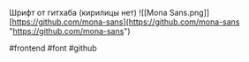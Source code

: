 Шрифт от гитхаба (кирилицы нет)
![[Mona Sans.png]]
[https://github.com/mona-sans](https://github.com/mona-sans "https://github.com/mona-sans")

#frontend #font #github